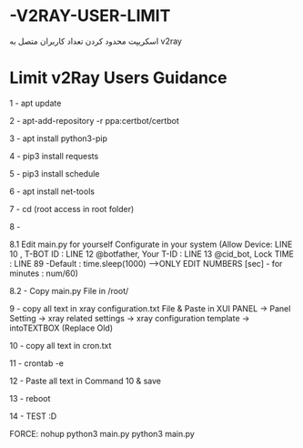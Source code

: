 # -V2RAY-USER-LIMIT
اسکریپت محدود کردن تعداد کاربران متصل به v2ray


# Limit v2Ray Users Guidance

1 - apt update

2 - apt-add-repository -r ppa:certbot/certbot

3 - apt install python3-pip

4 - pip3 install requests

5 - pip3 install schedule

6 - apt install net-tools

7 - cd  (root access in root folder) 

8 - 

8.1 Edit main.py for yourself Configurate in your system (Allow Device: LINE 10 , T-BOT ID : LINE 12 @botfather, Your T-ID : LINE 13 @cid_bot, Lock TIME : LINE 89 -Default : time.sleep(1000)  -->ONLY EDIT NUMBERS [sec] - for minutes : num/60)

8.2 - Copy main.py File in /root/

9 - copy all text in xray configuration.txt File & Paste in XUI PANEL -> Panel Setting -> xray related settings -> xray configuration template -> intoTEXTBOX
(Replace Old)

10 - copy all text in cron.txt

11 - crontab -e

12 - Paste all text in Command 10 & save

13 - reboot

14 - TEST :D


FORCE:
nohup python3 main.py
python3 main.py
